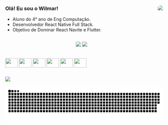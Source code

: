 ### Olá! Eu sou o Wilmar! <img align="right"  height="150" style="border-radius:50px;" src="http://24.media.tumblr.com/d376c4577d3d45791d6ef72f10a26e2f/tumblr_mr3x0deqi41rhul80o1_500.gif">

- Aluno do 4° ano de Eng Computação.                   
- Desenvolvedor React Native Full Stack.
- Objetivo de Dominar React Navite e Flutter.

##

<div align="center">
   <img height="180em" src="https://github-readme-stats.vercel.app/api/top-langs/?username=wilmarv&layout=compact&langs_count=7&theme=dracula"/>
   <img height="180em" src="https://github-readme-stats.vercel.app/api?username=wilmarv&show_icons=true&theme=dracula&include_all_commits=true&count_private=true"/>
</div>

<br/>

<div style="display: inline_block"><br>
	<img align="center" height="30" width="40" src="https://cdn.jsdelivr.net/gh/devicons/devicon/icons/java/java-original.svg">
	<img align="center" height="30" width="40" src="https://cdn.jsdelivr.net/gh/devicons/devicon/icons/javascript/javascript-original.svg">
	<img align="center" height="30" width="40" src="https://cdn.jsdelivr.net/gh/devicons/devicon/icons/typescript/typescript-original.svg">
	<img align="center" height="30" width="40" src="https://cdn.jsdelivr.net/gh/devicons/devicon/icons/dart/dart-original.svg">
  	<img align="center" height="30" width="40" src="https://cdn.jsdelivr.net/gh/devicons/devicon/icons/react/react-original.svg" />
	<img align="center" height="30" width="40" src="https://cdn.jsdelivr.net/gh/devicons/devicon/icons/flutter/flutter-original.svg">
</div>
  
  ##
 
<div> 
  <a href="https://www.linkedin.com/in/wilmarvitor" target="_blank"><img src="https://img.shields.io/badge/-LinkedIn-%230077B5?style=for-the-badge&logo=linkedin&logoColor=white" target="_blank"></a> 
 
  ![Snake animation](https://github.com/wilmarv/wilmarv/blob/output/github-contribution-grid-snake-dark.svg)
 
</div>
